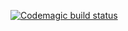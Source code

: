 [![Codemagic build status](https://api.codemagic.io/apps/63734ae422caac3a4f79ef0f/release-workflow/status_badge.svg)](https://codemagic.io/apps/63734ae422caac3a4f79ef0f/release-workflow/latest_build)